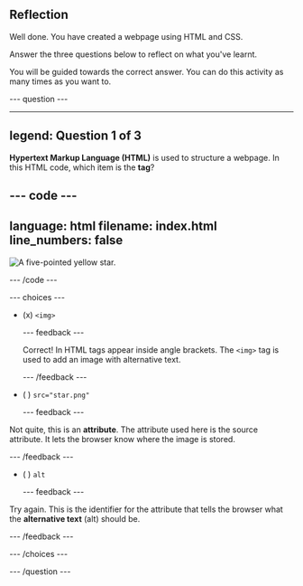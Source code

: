 ## Reflection

Well done. You have created a webpage using HTML and CSS.

Answer the three questions below to reflect on what you've learnt.

You will be guided towards the correct answer. You can do this activity as many times as you want to.

--- question ---

---
legend: Question 1 of 3
---

**Hypertext Markup Language (HTML)** is used to structure a webpage. In this HTML code, which item is the **tag**?

--- code ---
---
language: html 
filename: index.html
line_numbers: false
---
<img src="star.png" alt="A five-pointed yellow star." />

--- /code ---


--- choices ---

- (x) `<img>`

  --- feedback ---

  Correct! In HTML tags appear inside angle brackets. The `<img>` tag is used to add an image with alternative text.

  --- /feedback ---

- ( ) `src="star.png"`

  --- feedback ---

Not quite, this is an **attribute**. The attribute used here is the source attribute. It lets the browser know where the image is stored.

  --- /feedback ---

- ( ) `alt`

  --- feedback ---

Try again. This is the identifier for the attribute that tells the browser what the **alternative text** (alt) should be.

  --- /feedback ---

--- /choices ---

--- /question ---
